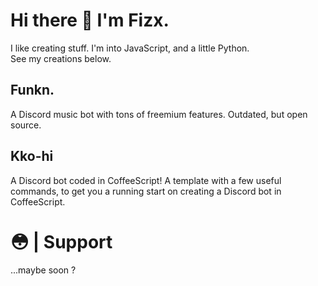 # Hi there 👋 I'm Fizx.

I like creating stuff.
I'm into JavaScript, and a little Python.<br>
See my creations below. 

## Funkn.
A Discord music bot with tons of freemium features. Outdated, but open source.

## Kko-hi
A Discord bot coded in CoffeeScript! A template with a few useful commands, to get you a running start on creating a Discord bot in CoffeeScript.

# 😳 | Support
...maybe soon ?
